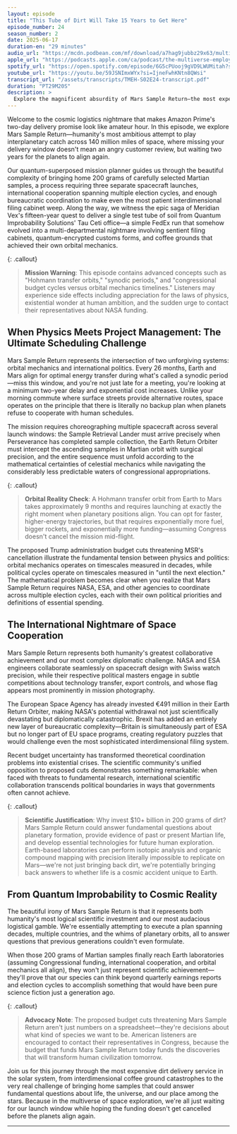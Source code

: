 ```yaml
---
layout: episode
title: "This Tube of Dirt Will Take 15 Years to Get Here"
episode_number: 24
season_number: 2
date: 2025-06-17
duration-en: "29 minutes"
audio_url: "https://mcdn.podbean.com/mf/download/a7hag9jubbz29x63/multiverse-employee-handbook-s02e24-this-tube-of-dirt-took-15-years-to-get-here.mp3"
apple_url: "https://podcasts.apple.com/ca/podcast/the-multiverse-employee-handbook/id1764134739?i=1000712214571"
spotify_url: "https://open.spotify.com/episode/6G5cPUooj9gVD9LWUMitah?si=XhA7CYBETRX-tA7JgxY_zh"
youtube_url: "https://youtu.be/59JSNImxWYx?si=IjneFwhKNtn8QWsi"
transcript_url: "/assets/transcripts/TMEH-S02E24-transcript.pdf"
duration: "PT29M20S"
description: >
  Explore the magnificent absurdity of Mars Sample Return—the most expensive dirt delivery service in the solar system. From launch windows that only open every 26 months to international cooperation spanning decades, discover why bringing home 200 grams of Martian soil requires more coordination than most peace treaties and the patience of geological timescales.
---
```


Welcome to the cosmic logistics nightmare that makes Amazon Prime's two-day delivery promise look like amateur hour. In this episode, we explore Mars Sample Return—humanity's most ambitious attempt to play interplanetary catch across 140 million miles of space, where missing your delivery window doesn't mean an angry customer review, but waiting two years for the planets to align again.

Our quantum-superposed mission planner guides us through the beautiful complexity of bringing home 200 grams of carefully selected Martian samples, a process requiring three separate spacecraft launches, international cooperation spanning multiple election cycles, and enough bureaucratic coordination to make even the most patient interdimensional filing cabinet weep. Along the way, we witness the epic saga of Meridian Vex's fifteen-year quest to deliver a single test tube of soil from Quantum Improbability Solutions' Tau Ceti office—a simple FedEx run that somehow evolved into a multi-departmental nightmare involving sentient filing cabinets, quantum-encrypted customs forms, and coffee grounds that achieved their own orbital mechanics.

{: .callout}
> **Mission Warning**: This episode contains advanced concepts such as "Hohmann transfer orbits," "synodic periods," and "congressional budget cycles versus orbital mechanics timelines." Listeners may experience side effects including appreciation for the laws of physics, existential wonder at human ambition, and the sudden urge to contact their representatives about NASA funding.

## When Physics Meets Project Management: The Ultimate Scheduling Challenge

Mars Sample Return represents the intersection of two unforgiving systems: orbital mechanics and international politics. Every 26 months, Earth and Mars align for optimal energy transfer during what's called a synodic period—miss this window, and you're not just late for a meeting, you're looking at a minimum two-year delay and exponential cost increases. Unlike your morning commute where surface streets provide alternative routes, space operates on the principle that there is literally no backup plan when planets refuse to cooperate with human schedules.

The mission requires choreographing multiple spacecraft across several launch windows: the Sample Retrieval Lander must arrive precisely when Perseverance has completed sample collection, the Earth Return Orbiter must intercept the ascending samples in Martian orbit with surgical precision, and the entire sequence must unfold according to the mathematical certainties of celestial mechanics while navigating the considerably less predictable waters of congressional appropriations.

{: .callout}
> **Orbital Reality Check**: A Hohmann transfer orbit from Earth to Mars takes approximately 9 months and requires launching at exactly the right moment when planetary positions align. You can opt for faster, higher-energy trajectories, but that requires exponentially more fuel, bigger rockets, and exponentially more funding—assuming Congress doesn't cancel the mission mid-flight.

The proposed Trump administration budget cuts threatening MSR's cancellation illustrate the fundamental tension between physics and politics: orbital mechanics operates on timescales measured in decades, while political cycles operate on timescales measured in "until the next election." The mathematical problem becomes clear when you realize that Mars Sample Return requires NASA, ESA, and other agencies to coordinate across multiple election cycles, each with their own political priorities and definitions of essential spending.

## The International Nightmare of Space Cooperation

Mars Sample Return represents both humanity's greatest collaborative achievement and our most complex diplomatic challenge. NASA and ESA engineers collaborate seamlessly on spacecraft design with Swiss watch precision, while their respective political masters engage in subtle competitions about technology transfer, export controls, and whose flag appears most prominently in mission photography.

The European Space Agency has already invested €491 million in their Earth Return Orbiter, making NASA's potential withdrawal not just scientifically devastating but diplomatically catastrophic. Brexit has added an entirely new layer of bureaucratic complexity—Britain is simultaneously part of ESA but no longer part of EU space programs, creating regulatory puzzles that would challenge even the most sophisticated interdimensional filing system.

Recent budget uncertainty has transformed theoretical coordination problems into existential crises. The scientific community's unified opposition to proposed cuts demonstrates something remarkable: when faced with threats to fundamental research, international scientific collaboration transcends political boundaries in ways that governments often cannot achieve.

{: .callout}
> **Scientific Justification**: Why invest $10+ billion in 200 grams of dirt? Mars Sample Return could answer fundamental questions about planetary formation, provide evidence of past or present Martian life, and develop essential technologies for future human exploration. Earth-based laboratories can perform isotopic analysis and organic compound mapping with precision literally impossible to replicate on Mars—we're not just bringing back dirt, we're potentially bringing back answers to whether life is a cosmic accident unique to Earth.

## From Quantum Improbability to Cosmic Reality

The beautiful irony of Mars Sample Return is that it represents both humanity's most logical scientific investment and our most audacious logistical gamble. We're essentially attempting to execute a plan spanning decades, multiple countries, and the whims of planetary orbits, all to answer questions that previous generations couldn't even formulate.

When those 200 grams of Martian samples finally reach Earth laboratories (assuming Congressional funding, international cooperation, and orbital mechanics all align), they won't just represent scientific achievement—they'll prove that our species can think beyond quarterly earnings reports and election cycles to accomplish something that would have been pure science fiction just a generation ago.

{: .callout}
> **Advocacy Note**: The proposed budget cuts threatening Mars Sample Return aren't just numbers on a spreadsheet—they're decisions about what kind of species we want to be. American listeners are encouraged to contact their representatives in Congress, because the budget that funds Mars Sample Return today funds the discoveries that will transform human civilization tomorrow.

Join us for this journey through the most expensive dirt delivery service in the solar system, from interdimensional coffee ground catastrophes to the very real challenge of bringing home samples that could answer fundamental questions about life, the universe, and our place among the stars. Because in the multiverse of space exploration, we're all just waiting for our launch window while hoping the funding doesn't get cancelled before the planets align again.

---